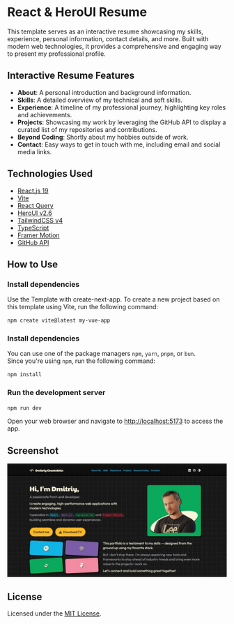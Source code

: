# React & HeroUI Resume

This template serves as an interactive resume showcasing my skills, experience, personal information, contact details, and more.
Built with modern web technologies, it provides a comprehensive and engaging way to present my professional profile.

## Interactive Resume Features

- **About**: A personal introduction and background information.
- **Skills**: A detailed overview of my technical and soft skills.
- **Experience**: A timeline of my professional journey, highlighting key roles and achievements.
- **Projects**: Showcasing my work by leveraging the GitHub API to display a curated list of my repositories and contributions.
- **Beyond Coding**: Shortly about my hobbies outside of work.
- **Contact**: Easy ways to get in touch with me, including email and social media links.

## Technologies Used

- [React.js 19](https://react.dev/)
- [Vite](https://vite.dev/)
- [React Query](https://tanstack.com/query/latest)
- [HeroUI v2.6](https://www.heroui.com/)
- [TailwindCSS v4](https://tailwindcss.com/)
- [TypeScript](https://www.typescriptlang.org/)
- [Framer Motion](https://www.framer.com/motion/)
- [GitHub API](https://docs.github.com/en/rest)

## How to Use

### Install dependencies

Use the Template with create-next-app.
To create a new project based on this template using Vite, run the following command:

```bash
npm create vite@latest my-vue-app
```

### Install dependencies

You can use one of the package managers `npm`, `yarn`, `pnpm`, or `bun`.  
Since you're using `npm`, run the following command:

```bash
npm install
```

### Run the development server

```bash
npm run dev
```

Open your web browser and navigate to [http://localhost:5173](http://localhost:5173) to access the app.

## Screenshot

![Portfolio Screenshot](./public/screenshot.jpg)

## License

Licensed under the [MIT License](LICENSE).
